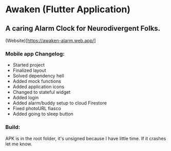 # Awaken (Flutter Application)
## A caring Alarm Clock for Neurodivergent Folks.

(Website)[https://awaken-alarm.web.app/]

### Mobile app Changelog:

* Started project
* Finalized layout
* Solved dependency hell
* Added mock functions
* Added application icons
* Changed to stateful widget
* Added login
* Added alarm/buddy setup to cloud Firestore
* Fixed photoURL fiasco
* Added going to sleep button

### Build:

APK is in the root folder, it's unsigned because I have little time. 
If it crashes let me know.




